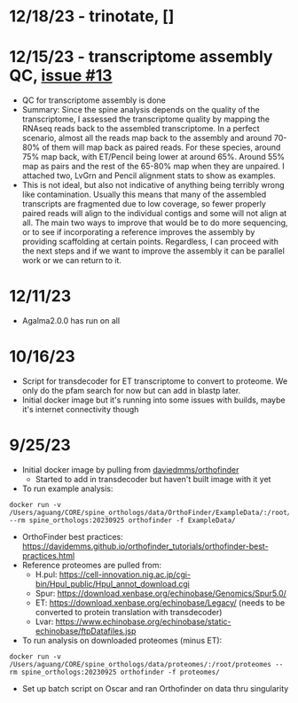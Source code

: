 # 12/18/23 - trinotate, []

# 12/15/23 - transcriptome assembly QC, [issue #13](https://github.com/aguang/spine_orthologs/issues/13)

 * QC for transcriptome assembly is done
 * Summary: Since the spine analysis depends on the quality of the transcriptome, I assessed the transcriptome quality by mapping the RNAseq reads back to the assembled transcriptome. In a perfect scenario, almost all the reads map back to the assembly and around 70-80% of them will map back as paired reads. For these species, around 75% map back, with ET/Pencil being lower at around 65%. Around 55% map as pairs and the rest of the 65-80% map when they are unpaired. I attached two, LvGrn and Pencil alignment stats to show as examples.
 * This is not ideal, but also not indicative of anything being terribly wrong like contamination. Usually this means that many of the assembled transcripts are fragmented due to low coverage, so fewer properly paired reads will align to the individual contigs and some will not align at all. The main two ways to improve that would be to do more sequencing, or to see if incorporating a reference improves the assembly by providing scaffolding at certain points. Regardless, I can proceed with the next steps and if we want to improve the assembly it can be parallel work or we can return to it.

# 12/11/23

 * Agalma2.0.0 has run on all

# 10/16/23

 * Script for transdecoder for ET transcriptome to convert to proteome. We only do the pfam search for now but can add in blastp later.
 * Initial docker image but it's running into some issues with builds, maybe it's internet connectivity though

# 9/25/23

 * Initial docker image by pulling from [daviedmms/orthofinder](https://hub.docker.com/r/davidemms/orthofinder)
    * Started to add in transdecoder but haven't built image with it yet
 * To run example analysis:
 ```
 docker run -v /Users/aguang/CORE/spine_orthologs/data/OrthoFinder/ExampleData/:/root/ExampleData --rm spine_orthologs:20230925 orthofinder -f ExampleData/
 ```
 * OrthoFinder best practices: https://davidemms.github.io/orthofinder_tutorials/orthofinder-best-practices.html
 * Reference proteomes are pulled from:
    * H.pul: https://cell-innovation.nig.ac.jp/cgi-bin/Hpul_public/Hpul_annot_download.cgi
    * Spur: https://download.xenbase.org/echinobase/Genomics/Spur5.0/
    * ET: https://download.xenbase.org/echinobase/Legacy/ (needs to be converted to protein translation with transdecoder)
    * Lvar: https://www.echinobase.org/echinobase/static-echinobase/ftpDatafiles.jsp
 * To run analysis on downloaded proteomes (minus ET):
 ```
 docker run -v /Users/aguang/CORE/spine_orthologs/data/proteomes/:/root/proteomes --rm spine_orthologs:20230925 orthofinder -f proteomes/
 ```
 * Set up batch script on Oscar and ran Orthofinder on data thru singularity
